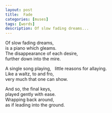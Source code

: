 ```yaml
---
layout: post
title:  Fade
categories: [muses]
tags: [words]
description: Of slow fading dreams...
---
```


Of slow fading dreams, &nbsp;  
is a piano which gleams.  
The disappearance of each desire, &nbsp;  
further down into the mire.  

A single song playing, &nbsp; 
little reasons for allaying.   
Like a waltz, to and fro, &nbsp;  
very much that one can show.   

And so, the final keys, &nbsp;  
played gently with ease.   
Wrapping back around, &nbsp;  
as if leading into the ground.   